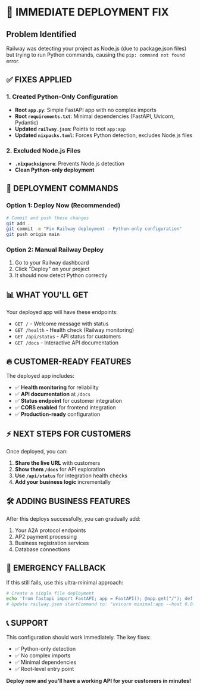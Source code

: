 # 🚀 IMMEDIATE DEPLOYMENT FIX

## Problem Identified
Railway was detecting your project as Node.js (due to package.json files) but trying to run Python commands, causing the `pip: command not found` error.

## ✅ FIXES APPLIED

### 1. Created Python-Only Configuration
- **Root `app.py`**: Simple FastAPI app with no complex imports
- **Root `requirements.txt`**: Minimal dependencies (FastAPI, Uvicorn, Pydantic)
- **Updated `railway.json`**: Points to root `app:app`
- **Updated `nixpacks.toml`**: Forces Python detection, excludes Node.js files

### 2. Excluded Node.js Files
- **`.nixpacksignore`**: Prevents Node.js detection
- **Clean Python-only deployment**

## 🎯 DEPLOYMENT COMMANDS

### Option 1: Deploy Now (Recommended)
```bash
# Commit and push these changes
git add .
git commit -m "Fix Railway deployment - Python-only configuration"
git push origin main
```

### Option 2: Manual Railway Deploy
1. Go to your Railway dashboard
2. Click "Deploy" on your project
3. It should now detect Python correctly

## 📊 WHAT YOU'LL GET

Your deployed app will have these endpoints:
- `GET /` - Welcome message with status
- `GET /health` - Health check (Railway monitoring)
- `GET /api/status` - API status for customers
- `GET /docs` - Interactive API documentation

## 🔥 CUSTOMER-READY FEATURES

The deployed app includes:
- ✅ **Health monitoring** for reliability
- ✅ **API documentation** at `/docs`
- ✅ **Status endpoint** for customer integration
- ✅ **CORS enabled** for frontend integration
- ✅ **Production-ready** configuration

## ⚡ NEXT STEPS FOR CUSTOMERS

Once deployed, you can:
1. **Share the live URL** with customers
2. **Show them `/docs`** for API exploration
3. **Use `/api/status`** for integration health checks
4. **Add your business logic** incrementally

## 🛠️ ADDING BUSINESS FEATURES

After this deploys successfully, you can gradually add:
1. Your A2A protocol endpoints
2. AP2 payment processing
3. Business registration services
4. Database connections

## 🚨 EMERGENCY FALLBACK

If this still fails, use this ultra-minimal approach:
```bash
# Create a single file deployment
echo 'from fastapi import FastAPI; app = FastAPI(); @app.get("/"); def root(): return {"status": "ok"}' > minimal.py
# Update railway.json startCommand to: "uvicorn minimal:app --host 0.0.0.0 --port $PORT"
```

## 📞 SUPPORT

This configuration should work immediately. The key fixes:
- ✅ Python-only detection
- ✅ No complex imports
- ✅ Minimal dependencies
- ✅ Root-level entry point

**Deploy now and you'll have a working API for your customers in minutes!**

